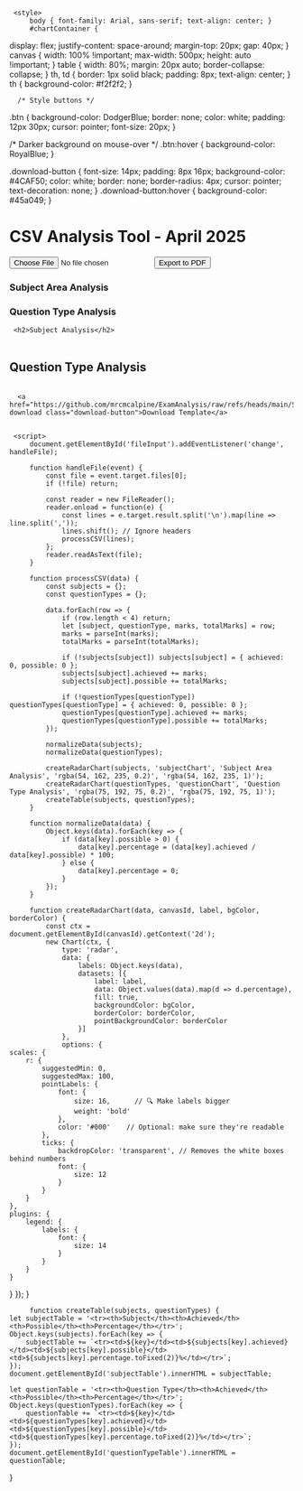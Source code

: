 
 <html lang="en">
 <head>
     <meta charset="UTF-8">
     <meta name="viewport" content="width=device-width, initial-scale=1.0">
     <title>CSV Analysis</title>
     <script src="https://cdn.jsdelivr.net/npm/chart.js"></script>
     <script src="https://cdnjs.cloudflare.com/ajax/libs/pdfmake/0.2.4/pdfmake.min.js"></script>
     <script src="https://cdnjs.cloudflare.com/ajax/libs/pdfmake/0.2.4/vfs_fonts.js"></script>


  <!-- Add these to the HTML head if not already included -->
<script src="https://cdnjs.cloudflare.com/ajax/libs/html2canvas/1.4.1/html2canvas.min.js"></script>
<script src="https://cdnjs.cloudflare.com/ajax/libs/jspdf/2.5.1/jspdf.umd.min.js"></script>

<script>
async function capturePageToPDF() {
  const { jsPDF } = window.jspdf;
  const fileName = prompt("Enter a name for the PDF file:");
  if (!fileName) return;

  // Temporarily add the header
  const header = document.createElement('div');
  header.textContent = fileName;
  header.style.fontSize = '24px';
  header.style.fontWeight = 'bold';
  header.style.margin = '20px';
  header.style.textAlign = 'center';
  document.body.insertBefore(header, document.body.firstChild);

  // Wait for header to render
  await new Promise(resolve => setTimeout(resolve, 100));

  // Capture screenshot of the body
  const canvas = await html2canvas(document.body, {
    useCORS: true,
    scale: 2
  });

  const imgData = canvas.toDataURL('image/png');

  const pdf = new jsPDF({
    orientation: 'portrait',
    unit: 'mm',
    format: 'a4'
  });

  const pageWidth = pdf.internal.pageSize.getWidth();
  const pageHeight = pdf.internal.pageSize.getHeight();

  const imgProps = pdf.getImageProperties(imgData);
  const pdfWidth = pageWidth;
  const pdfHeight = (imgProps.height * pdfWidth) / imgProps.width;

  pdf.addImage(imgData, 'PNG', 0, 0, pdfWidth, pdfHeight);

  pdf.save(fileName + ".pdf");

  // Clean up header after save
  header.remove();
}
</script>
     <style>
         body { font-family: Arial, sans-serif; text-align: center; }
         #chartContainer {
  display: flex;
  justify-content: space-around;
  margin-top: 20px;
  gap: 40px;
}
canvas {
  width: 100% !important;
  max-width: 500px;
  height: auto !important;
}
         table { width: 80%; margin: 20px auto; border-collapse: collapse; }
         th, td { border: 1px solid black; padding: 8px; text-align: center; }
         th { background-color: #f2f2f2; }


      /* Style buttons */
.btn {
  background-color: DodgerBlue;
  border: none;
  color: white;
  padding: 12px 30px;
  cursor: pointer;
  font-size: 20px;
}

/* Darker background on mouse-over */
.btn:hover {
  background-color: RoyalBlue;
}

.download-button {
      font-size: 14px;
      padding: 8px 16px;
      background-color: #4CAF50;
      color: white;
      border: none;
      border-radius: 4px;
      cursor: pointer;
      text-decoration: none;
    }
    .download-button:hover {
      background-color: #45a049;
    }
     </style>
 </head>
 <body>
     <h1>CSV Analysis Tool - April 2025</h1>
     <input type="file" id="fileInput" accept=".csv">
     <button onclick="capturePageToPDF()">Export to PDF</button>
     <div id="chartContainer">
         <div>
             <h3>Subject Area Analysis</h3>
             <canvas id="subjectChart"></canvas>
         </div>
         <div>
             <h3>Question Type Analysis</h3>
             <canvas id="questionChart"></canvas>
         </div>
     </div>
    

     <h2>Subject Analysis</h2>
<table id="subjectTable"></table>

<h2>Question Type Analysis</h2>
<table id="questionTypeTable"></table>

      <a href="https://github.com/mrcmcalpine/ExamAnalysis/raw/refs/heads/main/SampleFile.xlsx" download class="download-button">Download Template</a>

     
     <script>
         document.getElementById('fileInput').addEventListener('change', handleFile);
         
         function handleFile(event) {
             const file = event.target.files[0];
             if (!file) return;
             
             const reader = new FileReader();
             reader.onload = function(e) {
                 const lines = e.target.result.split('\n').map(line => line.split(','));
                 lines.shift(); // Ignore headers
                 processCSV(lines);
             };
             reader.readAsText(file);
         }
         
         function processCSV(data) {
             const subjects = {};
             const questionTypes = {};
             
             data.forEach(row => {
                 if (row.length < 4) return;
                 let [subject, questionType, marks, totalMarks] = row;
                 marks = parseInt(marks);
                 totalMarks = parseInt(totalMarks);
                 
                 if (!subjects[subject]) subjects[subject] = { achieved: 0, possible: 0 };
                 subjects[subject].achieved += marks;
                 subjects[subject].possible += totalMarks;
                 
                 if (!questionTypes[questionType]) questionTypes[questionType] = { achieved: 0, possible: 0 };
                 questionTypes[questionType].achieved += marks;
                 questionTypes[questionType].possible += totalMarks;
             });
             
             normalizeData(subjects);
             normalizeData(questionTypes);
             
             createRadarChart(subjects, 'subjectChart', 'Subject Area Analysis', 'rgba(54, 162, 235, 0.2)', 'rgba(54, 162, 235, 1)');
             createRadarChart(questionTypes, 'questionChart', 'Question Type Analysis', 'rgba(75, 192, 75, 0.2)', 'rgba(75, 192, 75, 1)');
             createTable(subjects, questionTypes);
         }
         
         function normalizeData(data) {
             Object.keys(data).forEach(key => {
                 if (data[key].possible > 0) {
                     data[key].percentage = (data[key].achieved / data[key].possible) * 100;
                 } else {
                     data[key].percentage = 0;
                 }
             });
         }
         
         function createRadarChart(data, canvasId, label, bgColor, borderColor) {
             const ctx = document.getElementById(canvasId).getContext('2d');
             new Chart(ctx, {
                 type: 'radar',
                 data: {
                     labels: Object.keys(data),
                     datasets: [{
                         label: label,
                         data: Object.values(data).map(d => d.percentage),
                         fill: true,
                         backgroundColor: bgColor,
                         borderColor: borderColor,
                         pointBackgroundColor: borderColor
                     }]
                 },
                 options: {
    scales: {
        r: {
            suggestedMin: 0,
            suggestedMax: 100,
            pointLabels: {
                font: {
                    size: 16,      // 🔍 Make labels bigger
                    weight: 'bold'
                },
                color: '#000'    // Optional: make sure they're readable
            },
            ticks: {
                backdropColor: 'transparent', // Removes the white boxes behind numbers
                font: {
                    size: 12
                }
            }
        }
    },
    plugins: {
        legend: {
            labels: {
                font: {
                    size: 14
                }
            }
        }
    }
}
             });
         }
         
         function createTable(subjects, questionTypes) {
    let subjectTable = '<tr><th>Subject</th><th>Achieved</th><th>Possible</th><th>Percentage</th></tr>';
    Object.keys(subjects).forEach(key => {
        subjectTable += `<tr><td>${key}</td><td>${subjects[key].achieved}</td><td>${subjects[key].possible}</td><td>${subjects[key].percentage.toFixed(2)}%</td></tr>`;
    });
    document.getElementById('subjectTable').innerHTML = subjectTable;

    let questionTable = '<tr><th>Question Type</th><th>Achieved</th><th>Possible</th><th>Percentage</th></tr>';
    Object.keys(questionTypes).forEach(key => {
        questionTable += `<tr><td>${key}</td><td>${questionTypes[key].achieved}</td><td>${questionTypes[key].possible}</td><td>${questionTypes[key].percentage.toFixed(2)}%</td></tr>`;
    });
    document.getElementById('questionTypeTable').innerHTML = questionTable;
}
     </script>
 </body>
 </html>
